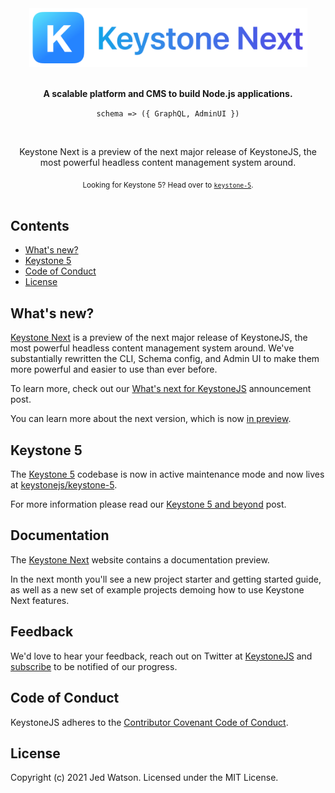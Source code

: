 <div align="center">
  <img src="website/static/readme-header-next.png" width="445">
  <br><br>
  <p><b>A scalable platform and CMS to build Node.js applications.</b></p>
  <p><code>schema => ({ GraphQL, AdminUI })</code></p>
  <br>
  <p>Keystone Next is a preview of the next major release of KeystoneJS, the most powerful headless content management system around.</p>
  <sub>Looking for Keystone 5? Head over to <a href="https://github.com/keystonejs/keystone-5"><code>keystone-5</code></a>.</sub>
  <br>
</div>
<br>

<!-- ![CI](https://github.com/keystonejs/keystone/workflows/CI/badge.svg) -->
<!-- [![slack](https://keystone-community.now.sh//badge.svg)](https://keystone-community.now.sh/) -->
<!-- [![Supported by Thinkmill](https://thinkmill.github.io/badge/heart.svg)](http://thinkmill.com.au/?utm_source=github&utm_medium=badge&utm_campaign=react-select) -->

## Contents

- [What's new?](#whats-new)
- [Keystone 5](#keystone-5)
- [Code of Conduct](#code-of-conduct)
- [License](#license)

## What's new?

[Keystone Next](http://next.keystonejs.com) is a preview of the next major release of KeystoneJS, the most powerful headless content management system around. We've substantially rewritten the CLI, Schema config, and Admin UI to make them more powerful and easier to use than ever before.

To learn more, check out our [What's next for KeystoneJS](https://github.com/keystonejs/keystone/issues/4962) announcement post.

You can learn more about the next version, which is now [in preview](https://next.keystonejs.com/roadmap).

## Keystone 5

The [Keystone 5](https://github.com/keystonejs/keystone-5) codebase is now in active maintenance mode and now lives at [keystonejs/keystone-5](https://github.com/keystonejs/keystone-5).

For more information please read our [Keystone 5 and beyond](https://github.com/keystonejs/keystone-5/issues/21) post.

<!-- ## Getting Started -->
<!-- TBC -->

## Documentation

The [Keystone Next](https://next.keystonejs.com/whats-new) website contains a documentation preview.

In the next month you'll see a new project starter and getting started guide, as well as a new set of example projects demoing how to use Keystone Next features.

## Feedback

We'd love to hear your feedback, reach out on Twitter at [KeystoneJS](https://twitter.com/keystonejs) and [subscribe](https://next.keystonejs.com/roadmap#project-status) to be notified of our progress.

<!-- ## Version control -->
<!-- TBC -->

<!-- ## Contributing -->
<!-- TBC -->

<!-- ### Demo Projects -->
<!-- TBC -->

<!-- ### Development Practices -->
<!-- TBC -->

<!-- ### Setup -->
<!-- TBC -->

<!-- ### Testing -->
<!-- TBC -->

<!-- ### Unit Tests -->
<!-- TBC -->

<!-- ### End-to-End Tests -->
<!-- TBC -->

## Code of Conduct

KeystoneJS adheres to the [Contributor Covenant Code of Conduct](/code-of-conduct.md).

## License

Copyright (c) 2021 Jed Watson. Licensed under the MIT License.
